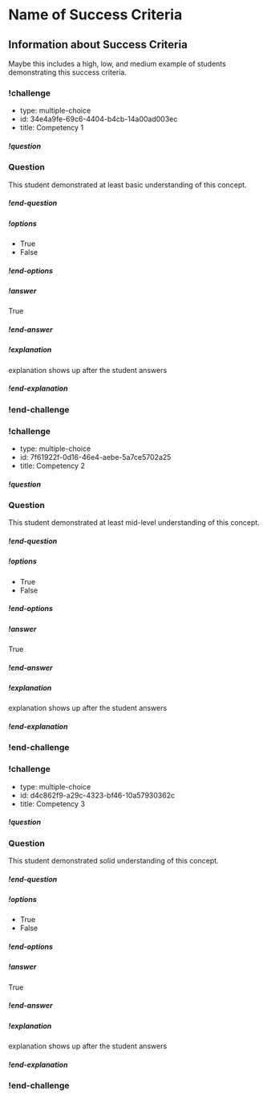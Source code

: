 # Name of Success Criteria

## Information about Success Criteria
Maybe this includes a high, low, and medium example of students demonstrating this success criteria.

### !challenge

* type: multiple-choice
* id: 34e4a9fe-69c6-4404-b4cb-14a00ad003ec
* title: Competency 1

##### !question

### Question

This student demonstrated at least basic understanding of this concept.

##### !end-question

##### !options


* True
* False


##### !end-options

##### !answer

True

##### !end-answer

##### !explanation

explanation shows up after the student answers

##### !end-explanation

### !end-challenge

### !challenge

* type: multiple-choice
* id: 7f61922f-0d16-46e4-aebe-5a7ce5702a25
* title: Competency 2

##### !question

### Question

This student demonstrated at least mid-level understanding of this concept.

##### !end-question

##### !options


* True
* False


##### !end-options

##### !answer

True

##### !end-answer

##### !explanation

explanation shows up after the student answers

##### !end-explanation

### !end-challenge

### !challenge

* type: multiple-choice
* id: d4c862f9-a29c-4323-bf46-10a57930362c
* title: Competency 3

##### !question

### Question

This student demonstrated solid understanding of this concept.

##### !end-question

##### !options


* True
* False


##### !end-options

##### !answer

True

##### !end-answer

##### !explanation

explanation shows up after the student answers

##### !end-explanation

### !end-challenge
